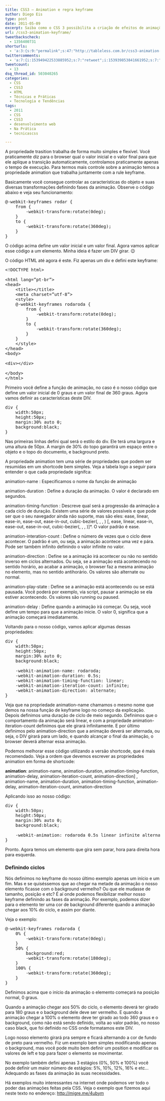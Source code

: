 ```yaml
---
title: CSS3 – Animation e regra keyframe
author: Diego Eis
type: post
date: 2011-05-09
excerpt: Saiba como o CSS 3 possibilita a criação de efeitos de animações e transições.
url: /css3-animation-keyframe/
tweetbackscheck:
  - 1356400731
shorturls:
  - 'a:3:{s:9:"permalink";s:47:"http://tableless.com.br/css3-animation-keyframe";s:7:"tinyurl";s:26:"http://tinyurl.com/3nyycgl";s:4:"isgd";s:19:"http://is.gd/7HTawD";}'
twittercomments:
  - 'a:7:{i:153949422533885952;s:7:"retweet";i:153939853841661952;s:7:"retweet";i:153934310024544257;s:7:"retweet";i:169914590929498112;s:7:"retweet";i:174587167174176771;s:7:"retweet";i:174568866054275073;s:7:"retweet";i:174171765503823873;s:7:"retweet";}'
tweetcount:
  - 13
dsq_thread_id: 503040265
categories:
  - CSS
  - CSS3
  - HTML
  - Técnicas e Práticas
  - Tecnologia e Tendências
tags:
  - 2011
  - CSS
  - CSS3
  - desenvolvimento web
  - Na Prática
  - tecnicascss

---
```

A propriedade trasition trabalha de forma muito simples e flexível. Você praticamente diz para o browser qual o valor inicial e o valor final para que ele aplique a transição automaticamente, controlamos praticamente apenas o tempo de execução. Para termos mais controle sobre a animação temos a propriedade animation que trabalha juntamente com a rule keyframe. 

Basicamente você consegue controlar as características do objeto e suas diversas transformações definindo fases da animação. Observe o código abaixo e veja seu funcionamento:

<pre class="lang-css">@-webkit-keyframes rodar {
	from {
		-webkit-transform:rotate(0deg);
	}
	to {
		-webkit-transform:rotate(360deg);
	}
}
</pre>

O código acima define um valor inicial e um valor final. Agora vamos aplicar esse código a um elemento. Minha ideia é fazer um DIV girar. 😉

O código HTML até agora é este. Fiz apenas um div e defini este keyframe:

<pre class="lang-html">&lt;!DOCTYPE html&gt;

&lt;html lang=&rdquo;pt-br&rdquo;&gt;
&lt;head&gt;
	&lt;title&gt;&lt;/title&gt;
	&lt;meta charset=&rdquo;utf-8&rdquo;&gt;
	&lt;style&gt;
	@-webkit-keyframes rodaroda {
		from {
			-webkit-transform:rotate(0deg);
		}
		to {
			-webkit-transform:rotate(360deg);
		}
	}
	&lt;/style&gt;
&lt;/head&gt;
&lt;body&gt;

&lt;div&gt;&lt;/div&gt;

&lt;/body&gt;
&lt;/html&gt;
</pre>

Primeiro você define a função de animação, no caso é o nosso código que define um valor inicial de 0 graus e um valor final de 360 graus. Agora vamos definir as características deste DIV.

<pre class="lang-css">div {
	width:50px;
	height:50px;
	margin:30% auto 0;
	background:black;
}
</pre>

Nas primeiras linhas defini qual será o estilo do div. Ele terá uma largura e uma altura de 50px. A margin de 30% do topo garantirá um espaço entre o objeto e o topo do documento, e background preto.

A propriedade animation tem uma série de propriedades que podem ser resumidas em um shortcode bem simples. Veja a tabela logo a seguir para entender o que cada propriedade signifca:

animation-name
:   Especificamos o nome da função de animação

animation-duration
:   Define a duração da animação. O valor é declarado em segundos.

animation-timing-function
:   Descreve qual será a progressão da animação a cada ciclo de duração. Existem uma série de valores possíveis e que pode ser que o seu navegador ainda não suporte, mas são eles: ease, linear, ease-in, ease-out, ease-in-out, cubic-bezier(<number>, <number>, <number>, <number>) [, ease, linear, ease-in, ease-out, ease-in-out, cubic-bezier(<number>, <number>, <number>, <number>)]*. O valor padrão é ease.

animation-interation-count
:   Define o número de vezes que o ciclo deve acontecer. O padrão é um, ou seja, a animação acontece uma vez e pára. Pode ser também infinito definindo o valor infinite no valor.

animation-direction
:   Define se a animação irá acontecer ou não no sentido inverso em ciclos alternados. Ou seja, se a animação está acontecendo no sentido horário, ao acabar a animação, o browser faz a mesma animação no elemento, mas no sentido antihorário. Os valores são alternate ou normal.

animation-play-state
:   Define se a animação está acontecendo ou se está pausada. Você poderá por exemplo, via script, pausar a animação se ela estiver acontecendo. Os valores são running ou paused. 

animation-delay
:   Define quando a animação irá começar. Ou seja, você define um tempo para que a animação inicie. O valor 0, significa que a animação começará imediatamente.

Voltando para o nosso código, vamos aplicar algumas dessas propriedades:

<pre class="lang-css">div {
	width:50px;
	height:50px;
	margin:30% auto 0;
	background:black;

	-webkit-animation-name: rodaroda;
	-webkit-animation-duration: 0.5s;
	-webkit-animation-timing-function: linear;
	-webkit-animation-iteration-count: infinite;
	-webkit-animation-direction: alternate;
}
</pre>

Veja que na propriedade animation-name chamamos o mesmo nome que demos na nossa função de keyframe logo no começo da explicação. Depois definimos uma duração de ciclo de meio segundo. Definimos que o comportamento da animação será linear, e com a propriedade animation-iteration-count definimos que ele girará infinitamente. E por último definimos pelo animation-direction que a animação deverá ser alternada, ou seja, o DIV girará para um lado, e quando alcançar o final da animação, o browser deverá alternar essa animação.

Podemos melhorar esse código utilizando a versão shortcode, que é mais recomendado. Veja a ordem que devemos escrever as propriedades animation em forma de shortcode:

**animation**: animation-name, animation-duration, animation-timing-function, animation-delay, animation-iteration-count, animation-direction] , animation-name, animation-duration, animation-timing-function, animation-delay, animation-iteration-count, animation-direction

Aplicando isso ao nosso código:

<pre class="lang-css">div {
	width:50px;
	height:50px;
	margin:30% auto 0;
	background:black;

	-webkit-animation: rodaroda 0.5s linear infinite alternate;
}
</pre>

Pronto. Agora temos um elemento que gira sem parar, hora para direita hora para esquerda.

### Definindo ciclos

Nós definimos no keyframe do nosso último exemplo apenas um início e um fim. Mas e se quiséssemos que ao chegar na metade da animação o nosso elemento ficasse com o background vermelho? Ou que ele mudasse de tamanho, posição e etc? É aí onde podemos flexibilizar melhor nosso keyframe definindo as fases da animação. Por exemplo, podemos dizer para o elemento ter uma cor de background diferente quando a animação chegar aos 10% do ciclo, e assim por diante.

Veja o exemplo:

<pre class="lang-css">@-webkit-keyframes rodaroda {
	0% {
		-webkit-transform:rotate(0deg);
	}
	50% {
		background:red;
		-webkit-transform:rotate(180deg);
	}
	100% {
		-webkit-transform:rotate(360deg);
	}
}
</pre>

Definimos acima que o início da animação o elemento começará na posição normal, 0 graus.
  
Quando a animação chegar aos 50% do ciclo, o elemento deverá ter girado para 180 graus e o background dele deve ser vermelho. E quando a animação chegar a 100% o elemento deve ter girado ao todo 360 graus e o background, como não está sendo definido, volta ao valor padrão, no nosso caso black, que foi definido no CSS onde formatamos este DIV.

Logo nosso elemento girará pra sempre e ficará alternando a cor de fundo de preto para vermelho. Fiz um exemplo bem simples modificando apenas o background, mas você pode muito bem definir um position e modificar os valores de left e top para fazer o elemento se movimentar.
  
No exemplo também defini apenas 3 estágios (0%, 50% e 100%) você pode definir um maior número de estágios: 5%, 10%, 12%, 16% e etc&#8230; Adequando as fases da animação às suas necessidades.

Há exemplos muito interessantes na internet onde podemos ver todo o poder das animações feitas pela CSS. Veja o exemplo que fizemos aqui neste texto no endereço: <http://migre.me/4ubym>